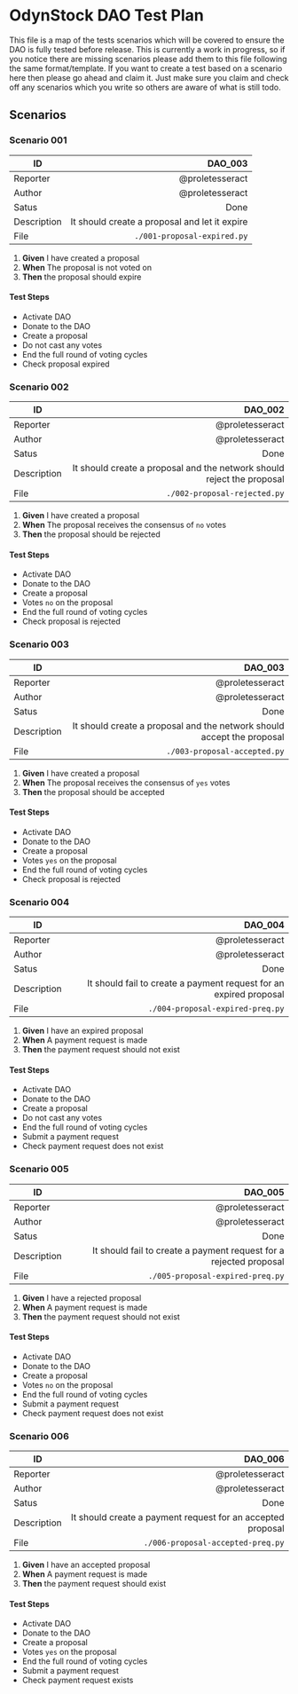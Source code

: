 # OdynStock DAO Test Plan

This file is a map of the tests scenarios which will be covered to ensure the DAO is fully tested before release. This is currently a work in progress, so if you notice there are missing scenarios please add them to this file following the same format/template. If you want to create a test based on a scenario here then please go ahead and claim it. Just make sure you claim and check off any scenarios which you write so others are aware of what is still todo.

## Scenarios

### Scenario 001

| ID          |  DAO_003 |
| ----------- | -----: |
| Reporter    | @proletesseract |
| Author      | @proletesseract |
| Satus       | Done |
| Description | It should create a proposal and let it expire |
| File        | `./001-proposal-expired.py`

1. **Given** I have created a proposal
2. **When** The proposal is not voted on
3. **Then** the proposal should expire

#### Test Steps
- Activate DAO
- Donate to the DAO
- Create a proposal
- Do not cast any votes
- End the full round of voting cycles
- Check proposal expired

### Scenario 002

| ID          |  DAO_002 |
| ----------- | -----: |
| Reporter    | @proletesseract |
| Author      | @proletesseract |
| Satus       | Done |
| Description | It should create a proposal and the network should reject the proposal |
| File        | `./002-proposal-rejected.py`

1. **Given** I have created a proposal
2. **When** The proposal receives the consensus of `no` votes
3. **Then** the proposal should be rejected

#### Test Steps
- Activate DAO
- Donate to the DAO
- Create a proposal
- Votes `no` on the proposal
- End the full round of voting cycles
- Check proposal is rejected

### Scenario 003

| ID          |  DAO_003 |
| ----------- | -----: |
| Reporter    | @proletesseract |
| Author      | @proletesseract |
| Satus       | Done |
| Description | It should create a proposal and the network should accept the proposal |
| File        | `./003-proposal-accepted.py`

1. **Given** I have created a proposal
2. **When** The proposal receives the consensus of `yes` votes
3. **Then** the proposal should be accepted

#### Test Steps
- Activate DAO
- Donate to the DAO
- Create a proposal
- Votes `yes` on the proposal
- End the full round of voting cycles
- Check proposal is rejected

### Scenario 004

| ID          |  DAO_004 |
| ----------- | -----: |
| Reporter    | @proletesseract |
| Author      | @proletesseract |
| Satus       | Done |
| Description | It should fail to create a payment request for an expired proposal |
| File        | `./004-proposal-expired-preq.py`

1. **Given** I have an expired proposal
2. **When** A payment request is made
3. **Then** the payment request should not exist

#### Test Steps
- Activate DAO
- Donate to the DAO
- Create a proposal
- Do not cast any votes
- End the full round of voting cycles
- Submit a payment request
- Check payment request does not exist

### Scenario 005

| ID          |  DAO_005 |
| ----------- | -----: |
| Reporter    | @proletesseract |
| Author      | @proletesseract |
| Satus       | Done |
| Description | It should fail to create a payment request for a rejected proposal |
| File        | `./005-proposal-expired-preq.py`

1. **Given** I have a rejected proposal
2. **When** A payment request is made
3. **Then** the payment request should not exist

#### Test Steps
- Activate DAO
- Donate to the DAO
- Create a proposal
- Votes `no` on the proposal
- End the full round of voting cycles
- Submit a payment request
- Check payment request does not exist

### Scenario 006

| ID          |  DAO_006 |
| ----------- | -----: |
| Reporter    | @proletesseract |
| Author      | @proletesseract |
| Satus       | Done |
| Description | It should create a payment request for an accepted proposal |
| File        | `./006-proposal-accepted-preq.py`

1. **Given** I have an accepted proposal
2. **When** A payment request is made
3. **Then** the payment request should exist

#### Test Steps
- Activate DAO
- Donate to the DAO
- Create a proposal
- Votes `yes` on the proposal
- End the full round of voting cycles
- Submit a payment request
- Check payment request exists
